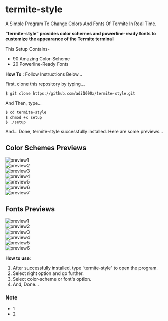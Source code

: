 # termite-style
A Simple Program To Change Colors And Fonts Of Termite In Real Time.

**"termite-style" provides color schemes and powerline-ready fonts to customize the appearance of the Termite terminal**

This Setup Contains-
- 90 Amazing Color-Scheme
- 20 Powerline-Ready Fonts

**How To** : Follow Instructions Below...

First, clone this repository by typing...

```sh
$ git clone https://github.com/adi1090x/termite-style.git
```

And Then, type...

```sh
$ cd termite-style
$ chmod +x setup
$ ./setup
```
And... Done, termite-style successfully installed.
Here are some previews...

## Color Schemes Previews

![preview1](https://raw.githubusercontent.com/adi1090x/termite-style/master/previews/preview_nord.png) <br />
![preview2](https://github.com/adi1090x/termite-style/tree/master/previews/preview_material.png) <br />
![preview3](https://github.com/adi1090x/termite-style/tree/master/previews/preview_dracula.png) <br />
![preview4](https://github.com/adi1090x/termite-style/tree/master/previews/preview_rydgel.png) <br />
![preview5](https://github.com/adi1090x/termite-style/tree/master/previews/preview_wildc.png) <br />
![preview6](https://github.com/adi1090x/termite-style/tree/master/previews/preview_zenburn.png) <br />
![preview7](https://github.com/adi1090x/termite-style/tree/master/previews/preview_wob.png) <br />

## Fonts Previews

![preview1](https://github.com/adi1090x/termite-style/tree/master/previews/font_1.png) <br />
![preview2](https://github.com/adi1090x/termite-style/tree/master/previews/font_2.png) <br />
![preview3](https://github.com/adi1090x/termite-style/tree/master/previews/font_3.png) <br />
![preview4](https://github.com/adi1090x/termite-style/tree/master/previews/font_4.png) <br />
![preview5](https://github.com/adi1090x/termite-style/tree/master/previews/font_5.png) <br />
![preview6](https://github.com/adi1090x/termite-style/tree/master/previews/font_6.png) <br />

**How to use**:

1. After successfully installed, type 'termite-style' to open the program. 
2. Select right option and go further.
3. Select color-scheme or font's option.
4. And, Done...

### Note

- 1
- 2
